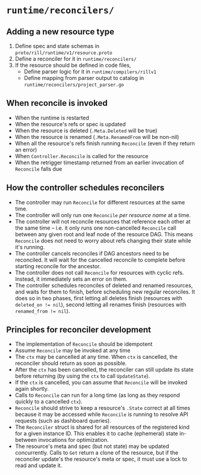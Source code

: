 # `runtime/reconcilers/`

## Adding a new resource type

1. Define spec and state schemas in `proto/rill/runtime/v1/resource.proto`
2. Define a reconciler for it in `runtime/reconcilers/`
3. If the resource should be defined in code files,
    - Define parser logic for it in `runtime/compilers/rillv1`
    - Define mapping from parser output to catalog in `runtime/reconcilers/project_parser.go`

## When reconcile is invoked

- When the runtime is restarted
- When the resource's refs or spec is updated
- When the resource is deleted (`.Meta.Deleted` will be true)
- When the resource is renamed (`.Meta.RenamedFrom` will be non-nil)
- When all the resource's refs finish running `Reconcile` (even if they return an error)
- When `Controller.Reconcile` is called for the resource
- When the retrigger timestamp returned from an earlier invocation of `Reconcile` falls due

## How the controller schedules reconcilers

- The controller may run `Reconcile` for different resources at the same time.
- The controller will only run one `Reconcile` *per resource name* at a time.
- The controller will not reconcile resources that reference each other at the same time – i.e. it only runs one non-cancelled `Reconcile` call between any given root and leaf node of the resource DAG. This means `Reconcile` does not need to worry about refs changing their state while it's running.
- The controller cancels reconciles if DAG ancestors need to be reconciled. It will wait for the cancelled reconcile to complete before starting reconcile for the ancestor.
- The controller does not call `Reconcile` for resources with cyclic refs. Instead, it immediately sets an error on them. 
- The controller schedules reconciles of deleted and renamed resources, and waits for them to finish, before scheduling new regular reconciles. It does so in two phases, first letting all deletes finish (resources with `deleted_on != nil`), second letting all renames finish (resources with `renamed_from != nil`).

## Principles for reconciler development

- The implementation of `Reconcile` should be idempotent
- Assume `Reconcile` may be invoked at any time
- The `ctx` may be cancelled at any time. When `ctx` is cancelled, the reconciler should return as soon as possible.
- After the `ctx` has been cancelled, the reconciler can still update its state before returning (by using the `ctx` to call `UpdateState`).
- If the `ctx` is cancelled, you can assume that `Reconcile` will be invoked again shortly.
- Calls to `Reconcile` can run for a long time (as long as they respond quickly to a cancelled `ctx`).
- `Reconcile` should strive to keep a resource's `.State` correct at all times because it may be accessed while `Reconcile` is running to resolve API requests (such as dashboard queries).
- The `Reconciler` struct is shared for all resources of the registered kind for a given instance ID. This enables it to cache (ephemeral) state in-between invocations for optimization.
- The resource's meta and spec (but not state) may be updated concurrently. Calls to `Get` return a clone of the resource, but if the reconciler update's the resource's meta or spec, it must use a lock to read and update it.
